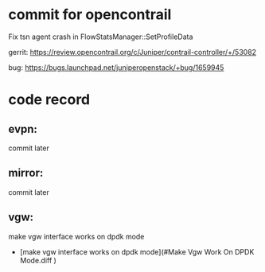# commit for opencontrail
Fix tsn agent crash in FlowStatsManager::SetProfileData

gerrit:
https://review.opencontrail.org/c/Juniper/contrail-controller/+/53082

bug:
https://bugs.launchpad.net/juniperopenstack/+bug/1659945

# code record
## evpn:

commit later

## mirror:

commit later

## vgw:

make vgw interface works on dpdk mode
* [make vgw interface works on dpdk mode](#Make Vgw Work On DPDK Mode.diff )

